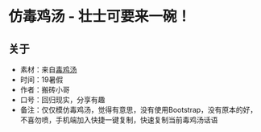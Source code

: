 # 仿毒鸡汤 - 壮士可要来一碗！
## 关于  
* 素材：来自[毒鸡汤](http://www.nows.fun "毒鸡汤 - 壮士可要来一碗！")
* 时间：19暑假
* 作者：搬砖小哥
* 口号：回归现实，分享有趣
* 备注：仅仅模仿毒鸡汤，觉得有意思，没有使用Bootstrap，没有原本的好，不喜勿喷，手机端加入快捷一键复制，快速复制当前毒鸡汤话语
